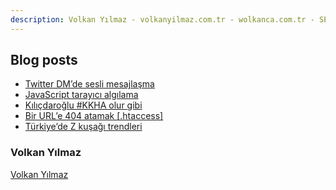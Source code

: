 ```yaml
---
description: Volkan Yılmaz - volkanyilmaz.com.tr - wolkanca.com.tr - SEO - WordPress
---
```


## Blog posts
<!-- BLOG-POST-LIST:START -->
- [Twitter DM’de sesli mesajlaşma](https://wolkanca.com.tr/twitter-dmde-sesli-mesajlasma/)
- [JavaScript tarayıcı algılama](https://wolkanca.com.tr/javascript-tarayici-algilama/)
- [Kılıçdaroğlu #KKHA olur gibi](https://wolkanca.com.tr/kilicdaroglu-kkha-olur-gibi/)
- [Bir URL’e 404 atamak [.htaccess]](https://wolkanca.com.tr/bir-urle-404-atamak-htaccess/)
- [Türkiye’de Z kuşağı trendleri](https://wolkanca.com.tr/turkiyede-z-kusagi-trendleri/)
<!-- BLOG-POST-LIST:END -->


### Volkan Yılmaz

[Volkan Yılmaz](https://volkanyilmaz.com.tr/)

